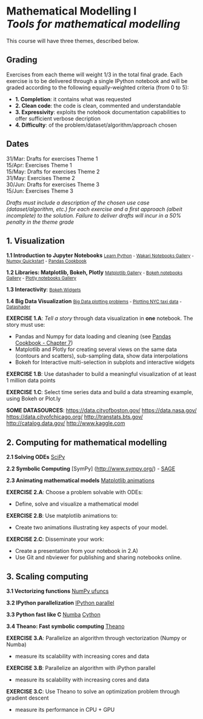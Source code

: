 # Mathematical Modelling I<br/>_Tools for mathematical modelling_

This course will have three themes, described below. 

## Grading

Exercises from each theme will weight 1/3 in the total final grade. Each exercise is to be delivered through a single IPython notebook and will be graded according to the following equally-weighted criteria (from 0 to 5):

- **1. Completion**: it contains what was requested
- **2. Clean code**: the code is clean, commented and understandable
- **3. Expressivity**: exploits the notebook documentation capabilities to offer sufficient verbose decription
- **4. Difficulty**: of the problem/dataset/algorithm/approach chosen

## Dates

31/Mar: Drafts for exercises Theme 1<br/>
15/Apr: Exercises Theme 1<br/>
15/May: Drafts for exercises Theme 2<br/>
31/May: Exercises Theme 2<br/>
30/Jun: Drafts for exercises Theme 3<br/>
15/Jun: Exercises Theme 3<br/>

_Drafts must include a description of the chosen use case (dataset/algorithm, etc.) for each exercise and a first approach (albeit incomplete) to the solution. Failure to deliver drafts will incur in a 50% penalty in the theme grade_

## 1. Visualization
**1.1 Introduction to Jupyter Notebooks**
<small>[Learn Python](http://www.learnpython.org/) - [Wakari Notebooks Gallery](https://www.wakari.io/gallery) - [Numpy Quickstart](https://docs.scipy.org/doc/numpy-dev/user/quickstart.html) - [Pandas Cookbook](https://github.com/jvns/pandas-cookbook)</small>

**1.2 Libraries: Matplotlib, Bokeh, Plotly**
<small>[Matplotlib Gallery](http://matplotlib.org/gallery.html) - [Bokeh notebooks Gallery](https://github.com/bokeh/bokeh-notebooks) - [Plotly notebooks Gallery](https://plot.ly/python/)</small>

**1.3 Interactivity**: <small>[Bokeh Widgets](http://bokeh.pydata.org/en/0.10.0/docs/user_guide/interaction.html)</small>

**1.4 Big Data Visualization**
<small>[Big Data plotting problems](https://anaconda.org/jbednar/plotting_problems/notebook) - [Plotting NYC taxi data](https://anaconda.org/jbednar/nyc_taxi/notebook) - [Datashader](https://github.com/bokeh/datashader)</small>

**EXERCISE 1.A**: _Tell a story_ through data visualization in **one** notebook. The story must use:

- Pandas and Numpy for data loading and cleaning (see [Pandas Cookbook - Chapter 7](http://nbviewer.jupyter.org/github/jvns/pandas-cookbook/blob/master/cookbook/Chapter%207%20-%20Cleaning%20up%20messy%20data.ipynb))
- Matplotlib and Plotly for creating several views on the same data (contours and scatters), sub-sampling data, show data interpolations
- Bokeh for Interactive multi-selection in subplots and interactive widgets

**EXERCISE 1.B**: Use datashader to build a meaningful visualization of at least 1 million data points

**EXERCISE 1.C**: Select time series data and build a data streaming example, using Bokeh or Plot.ly

**SOME DATASOURCES**: https://data.cityofboston.gov/ https://data.nasa.gov/ https://data.cityofchicago.org/ http://transtats.bts.gov/ http://catalog.data.gov/ http://www.kaggle.com

## 2. Computing for mathematical modelling
**2.1 Solving ODEs** [SciPy](http://www.scipy.org)

**2.2 Symbolic Computing** [SymPy] (http://www.sympy.org/) - [SAGE](http://www.sagemath.org)

**2.3 Animating mathematical models** [Matplotlib animations](http://matplotlib.org/1.5.1/examples/animation/index.html)

**EXERCISE 2.A**: Choose a problem solvable with ODEs:
  - Define, solve and visualize a mathematical model

**EXERCISE 2.B**: Use matplotlib animations to:
  - Create two animations illustrating key aspects of your model.

**EXERCISE 2.C**: Disseminate your work:
   - Create a presentation from your notebook in 2.A)
   - Use Git and nbviewer for publishing and sharing notebooks online.



## 3. Scaling computing
**3.1 Vectorizing functions** [NumPy ufuncs](http://docs.scipy.org/doc/numpy-1.10.0/reference/ufuncs.html)

**3.2 IPython parallelization** [IPython parallel](https://ipython.org/ipython-doc/3/parallel/)

**3.3 Python fast like C** [Numba](http://numba.pydata.org/) [Cython](http://cython.org/)

**3.4 Theano: Fast symbolic computing** [Theano](http://deeplearning.net/software/theano/)

**EXERCISE 3.A**: Parallelize an algorithm through vectorization (Numpy or Numba)
  - measure its scalability with increasing cores and data

**EXERCISE 3.B**: Parallelize an algorithm with iPython parallel
  - measure its scalability with increasing cores and data
  
**EXERCISE 3.C**: Use Theano to solve an optimization problem through gradient descent
  - measure its performance in CPU + GPU
